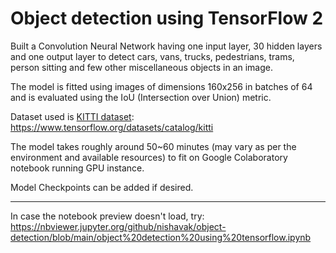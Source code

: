 # Object detection using TensorFlow 2

Built a Convolution Neural Network having one input layer, 30 hidden layers and one output layer to detect cars, vans, trucks, pedestrians, trams, person sitting and few other miscellaneous objects in an image.

The model is fitted using images of dimensions 160x256 in batches of 64 and is evaluated using the IoU (Intersection over Union) metric.

Dataset used is <ins>KITTI dataset</ins>: https://www.tensorflow.org/datasets/catalog/kitti

The model takes roughly around 50~60 minutes (may vary as per the environment and available resources) to fit on Google Colaboratory notebook running GPU instance.

Model Checkpoints can be added if desired. 


---

In case the notebook preview doesn't load, try: https://nbviewer.jupyter.org/github/nishavak/object-detection/blob/main/object%20detection%20using%20tensorflow.ipynb
